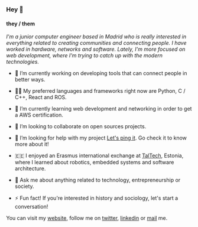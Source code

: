 ### Hey 👋

#### they / them

*I'm a junior computer engineer based in Madrid who is really interested in everything related to creating communities and connecting people. I have worked in hardware, networks and software. Lately, I'm more focused on web development, where I'm trying to catch up with the modern technologies.*

- 🔭 I’m currently working on developing tools that can connect people in better ways.

- 👩‍🎓 My preferred languages and frameworks right now are Python, C / C++, React and ROS.

- 🌱 I’m currently learning web development and networking in order to get a AWS certification.

- 👯 I’m looking to collaborate on open sources projects.

- 🤔 I’m looking for help with my project [Let's ping it](https://github.com/letspingit). Go check it to know more about it!

- 🇪🇪 I enjoyed an Erasmus international exchange at [TalTech](https://taltech.ee), Estonia, where I learned about robotics, embedded systems and software architecture.

- 💬 Ask me about anything related to technology, entrepreneurship or society.

- ⚡ Fun fact! If you're interested in history and sociology, let's start a conversation!

You can visit my [website](https://elexpe.dev), follow me on [twitter](https://twitter.com/victorelexpe), [linkedin](https://linkedin.com/in/victorelexpe) or [mail](mailto:victorelexpe@gmail.com) me.
